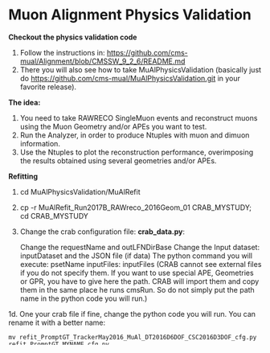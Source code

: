 # Muon Alignment Physics Validation

**Checkout the physics validation code**
1. Follow the instructions in: https://github.com/cms-mual/Alignment/blob/CMSSW_9_2_6/README.md
2. There you will also see how to take MuAlPhysicsValidation (basically just do https://github.com/cms-mual/MuAlPhysicsValidation.git in your favorite release).

**The idea:**
1. You need to take RAWRECO SingleMuon events and reconstruct muons using the Muon Geometry and/or APEs you want to test.
2. Run the Analyzer, in order to produce Ntuples with muon and dimuon information.
3. Use the Ntuples to plot the reconstruction performance, overimposing the results obtained using several geometries and/or APEs.

**Refitting**

1. cd MuAlPhysicsValidation/MuAlRefit
2. cp -r MuAlRefit_Run2017B_RAWreco_2016Geom_01 CRAB_MYSTUDY; cd CRAB_MYSTUDY
3. Change the crab configuration file: **crab_data.py**:

    Change the requestName and outLFNDirBase 
    Change the Input dataset: inputDataset and the JSON file (if data)
    The python command you will execute: psetName
    inputFiles: inputFiles (CRAB cannot see external files if you do not specify them. If you want to use special APE, Geometries or GPR, you have to give here the path. CRAB will import them and copy them in the same place he runs cmsRun. So do not simply put the path name in the python code you will run.)

1d. One your crab file if fine, change the python code you will run. You can rename it with a better name:

    mv refit_PromptGT_TrackerMay2016_MuAl_DT2016D6DOF_CSC2016D3DOF_cfg.py refit_PromptGT_MYNAME_cfg.py
 
1e. In **refit_PromptGT_MYNAME_cfg.py** you want to customize:

    The GT.
    The JSON file.
    The APE, GPR, muon geometry and tracker geometry (all external files have to be declared in the CRAB file as inputFiles).

1f. Submit CRAB jobs:

    cmsenv
    voms-proxy-init -voms cms
    source /cvmfs/cms.cern.ch/crab3/crab.sh
    crab submit -c crab_data.py
    crab status (and all the CRAB commands to check status, resubmit etc...)

1g. Once the jobs are finished, the output will be in EOS, as spdecified by outLFNDirBase location in the crab cfg file.

---
## Analysis

2a. Change directory to MuAlAnalyzer:

    cd ../MuAlAnalyzer

2b. Create a Working directory for this comparison (it could be the folder name on EOS from the previous step)

    mkdir MuAlRefit_MYSTUDY

2c. Create a file list for the sample to be analyzed in **Create_Input.sh**; this will be the EOS folder that contains the Refit files and a python file that will create the file list. You will specify these on lines 2 and 3 of **Create_Input.sh**:

    Folder="/store/group/alca_muonalign/<user>/<crab_output_location>"
    fileTXT="MuAlRefit_MYSTUDY/MuAlRefit_MYSTUDY_list.py"

Then, execute the script.

    bash Create_Input.sh 
    cd MuAlRefit_MYSTUDY

2d. Now copy here the python file you will change to run your comparison **muAlAnalyzer_Data_cfg.py**.
      
    cp ../muAlAnalyzer_Data_cfg.py .
    cp ../createJobs.py .
    python createJobs.py $FILELIST$ $N_JOBS$ (FILELIST is the one you created and N_JOBS is the job splitting you want to use; recommend 500 jobs)

2e. Now you can submit the jobs:

    source submit.sh
    
2f. hadd the output ROOT files into a single ROOT file and clean space.
 
    hadd FINALFILE.root out_*root
    rm -rf out_*root
    rm -rf LSF*

---
## Plotting

3a. Change directory to PerformancePlots:

    cd ../PerformancePlots

3b. Use **myPlot_2016E_3vs6DOF.py** as a model for a new pyhton command to make the plots

    cp myPlot_2016E_3vs6DOF.py myPlot_MINE.py

3c. You need to change:
    
    maxEntries -> for test set to low value, for final plots set to -1 (all events)
    samples -> change the path to the root files you created in the previous step
    combineHistos -> decide what samples are shown in the same plot (E.g. [0,1] to show the first and second only).

3d. Launch the command:

    python myPlot_MINE.py

## Plotting with Performance Plots 2.0
This is an alternative procedure for step 3. 

3'a. Change directory to PerformancePlots_2_0

    cd../PerformancePlots_2_0

3'b. Point **Step1_make_2d_plots.py** at the root file you hadded in the previous step, also specifying an output file:

    python Step1_make_2d_plots.py ../MuAlAnalyzer/FINALFILE.root MuAlRefit_Step1_plots std -b

3'c. Edit **Step2_makeProfiles.py** to make comparison plots over groups of ROOT files. Then run it.

    python Step2_makeProfiles.py -b

